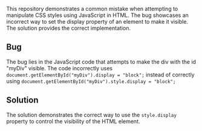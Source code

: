 This repository demonstrates a common mistake when attempting to manipulate CSS styles using JavaScript in HTML. The bug showcases an incorrect way to set the display property of an element to make it visible.  The solution provides the correct implementation.

## Bug
The bug lies in the JavaScript code that attempts to make the div with the id "myDiv" visible.  The code incorrectly uses `document.getElementById("myDiv").display = "block";` instead of correctly using `document.getElementById("myDiv").style.display = "block";`

## Solution
The solution demonstrates the correct way to use the `style.display` property to control the visibility of the HTML element.